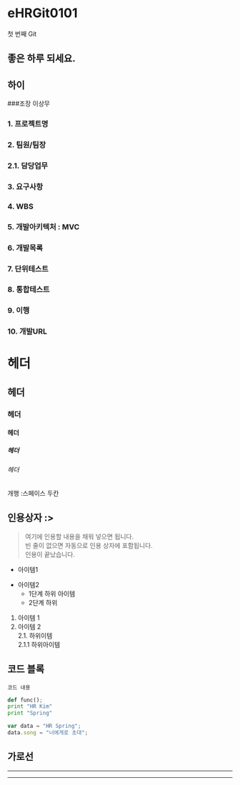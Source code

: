 # eHRGit0101
첫 번째 Git

## 좋은 하루 되세요.
## 하이

###조장
이상무

### 1. 프로젝트명
 
### 2. 팀원/팀장

### 2.1. 담당업무

### 3. 요구사항

### 4. WBS

### 5. 개발아키텍처 : MVC

### 6. 개발목록

### 7. 단위테스트

### 8. 통합테스트

### 9. 이행

### 10. 개발URL

# 헤더
## 헤더
### 헤더
#### 헤더
##### 헤더
###### 헤더

개행 :스페이스 두칸

## 인용상자 :>
> 여기에 인용할 내용을 채워 넣으면 됩니다.  
빈 줄이 없으면 자동으로 인용 상자에 포함됩니다.  
인용이 끝났습니다.

- 아이템1
+ 아이템2
  - 1단계 하위 아이템
  + 2단계 하위 

1. 아이템 1  
2. 아이템 2  
  2.1. 하위이템  
    2.1.1 하위아이템
    
## 코드 블록
``` 프로그래밍 언어이름
코드 내용
```

```python
def func();
print "HR Kim"
print "Spring"
```

```javascript
var data = "HR Spring";
data.song = "너에게로 초대";
```

가로선
---
***
-------------
